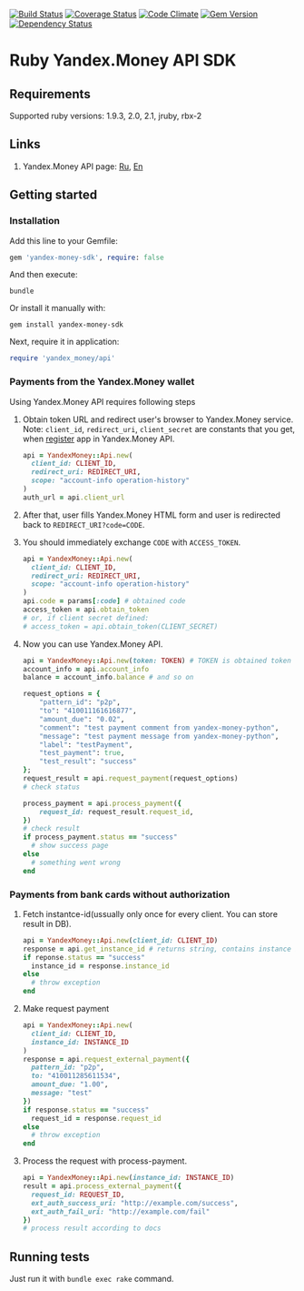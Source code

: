 [![Build Status](https://travis-ci.org/yandex-money/yandex-money-sdk-ruby.svg)](https://travis-ci.org/yandex-money/yandex-money-sdk-ruby)
[![Coverage Status](https://img.shields.io/coveralls/yandex-money/yandex-money-sdk-ruby.svg)](https://coveralls.io/r/yandex-money/yandex-money-sdk-ruby)
[![Code Climate](https://codeclimate.com/github/yandex-money/yandex-money-sdk-ruby/badges/gpa.svg)](https://codeclimate.com/github/yandex-money/yandex-money-sdk-ruby)
[![Gem Version](https://badge.fury.io/rb/yandex-money-sdk.svg)](http://badge.fury.io/rb/yandex-money-sdk)
[![Dependency Status](https://gemnasium.com/yandex-money/yandex-money-sdk-ruby.svg)](https://gemnasium.com/yandex-money/yandex-money-sdk-ruby)

# Ruby Yandex.Money API SDK

## Requirements

Supported ruby versions: 1.9.3, 2.0, 2.1, jruby, rbx-2

## Links

1. Yandex.Money API page: [Ru](http://api.yandex.ru/money/),
[En](http://api.yandex.com/money/)

## Getting started

### Installation


Add this line to your Gemfile:

```ruby
gem 'yandex-money-sdk', require: false
```

And then execute:

```
bundle
```

Or install it manually with:

```
gem install yandex-money-sdk
```

Next, require it in application:

```ruby
require 'yandex_money/api'
```


### Payments from the Yandex.Money wallet

Using Yandex.Money API requires following steps

1. Obtain token URL and redirect user's browser to Yandex.Money service.
Note: `client_id`, `redirect_uri`, `client_secret` are constants that you get,
when [register](https://sp-money.yandex.ru/myservices/new.xml) app in Yandex.Money API.

    ```ruby
    api = YandexMoney::Api.new(
      client_id: CLIENT_ID,
      redirect_uri: REDIRECT_URI,
      scope: "account-info operation-history"
    )
    auth_url = api.client_url
    ```

2. After that, user fills Yandex.Money HTML form and user is redirected back to
`REDIRECT_URI?code=CODE`.

3. You should immediately exchange `CODE` with `ACCESS_TOKEN`.

    ```ruby
    api = YandexMoney::Api.new(
      client_id: CLIENT_ID,
      redirect_uri: REDIRECT_URI,
      scope: "account-info operation-history"
    )
    api.code = params[:code] # obtained code
    access_token = api.obtain_token
    # or, if client secret defined:
    # access_token = api.obtain_token(CLIENT_SECRET)
    ```

4. Now you can use Yandex.Money API.

    ```ruby
    api = YandexMoney::Api.new(token: TOKEN) # TOKEN is obtained token
    account_info = api.account_info
    balance = account_info.balance # and so on

    request_options = {
        "pattern_id": "p2p",
        "to": "410011161616877",
        "amount_due": "0.02",
        "comment": "test payment comment from yandex-money-python",
        "message": "test payment message from yandex-money-python",
        "label": "testPayment",
        "test_payment": true,
        "test_result": "success"
    };
    request_result = api.request_payment(request_options)
    # check status

    process_payment = api.process_payment({
        request_id: request_result.request_id,
    })
    # check result
    if process_payment.status == "success"
      # show success page
    else
      # something went wrong
    end
    ```

### Payments from bank cards without authorization

1. Fetch instantce-id(ussually only once for every client. You can store
result in DB).

    ```ruby
    api = YandexMoney::Api.new(client_id: CLIENT_ID)
    response = api.get_instance_id # returns string, contains instance id
    if reponse.status == "success"
      instance_id = response.instance_id
    else
      # throw exception
    end
    ```

2. Make request payment

    ```ruby
    api = YandexMoney::Api.new(
      client_id: CLIENT_ID,
      instance_id: INSTANCE_ID
    )
    response = api.request_external_payment({
      pattern_id: "p2p",
      to: "410011285611534",
      amount_due: "1.00",
      message: "test"
    })
    if response.status == "success"
      request_id = response.request_id
    else
      # throw exception
    end
    ```

3. Process the request with process-payment. 

    ```ruby
    api = YandexMoney::Api.new(instance_id: INSTANCE_ID)
    result = api.process_external_payment({
      request_id: REQUEST_ID,
      ext_auth_success_uri: "http://example.com/success",
      ext_auth_fail_uri: "http://example.com/fail"
    })
    # process result according to docs
    ```


## Running tests

Just run it with `bundle exec rake` command.

